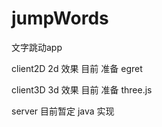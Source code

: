 # jumpWords
文字跳动app

client2D 2d 效果  目前 准备 egret

client3D 3d 效果  目前 准备 three.js

server 目前暂定 java 实现 